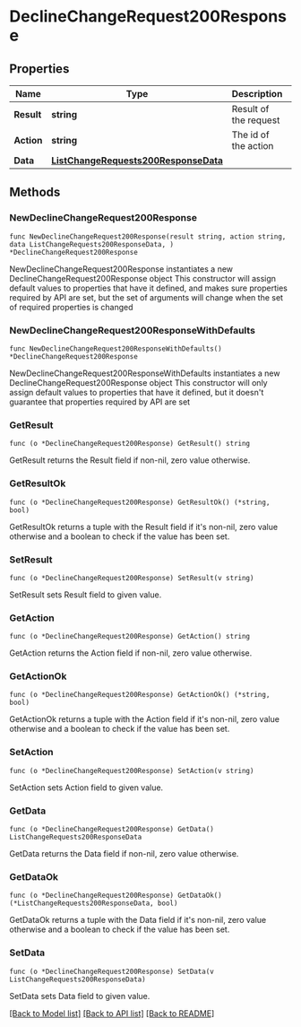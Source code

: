# DeclineChangeRequest200Response

## Properties

Name | Type | Description | Notes
------------ | ------------- | ------------- | -------------
**Result** | **string** | Result of the request | 
**Action** | **string** | The id of the action | 
**Data** | [**ListChangeRequests200ResponseData**](ListChangeRequests200ResponseData.md) |  | 

## Methods

### NewDeclineChangeRequest200Response

`func NewDeclineChangeRequest200Response(result string, action string, data ListChangeRequests200ResponseData, ) *DeclineChangeRequest200Response`

NewDeclineChangeRequest200Response instantiates a new DeclineChangeRequest200Response object
This constructor will assign default values to properties that have it defined,
and makes sure properties required by API are set, but the set of arguments
will change when the set of required properties is changed

### NewDeclineChangeRequest200ResponseWithDefaults

`func NewDeclineChangeRequest200ResponseWithDefaults() *DeclineChangeRequest200Response`

NewDeclineChangeRequest200ResponseWithDefaults instantiates a new DeclineChangeRequest200Response object
This constructor will only assign default values to properties that have it defined,
but it doesn't guarantee that properties required by API are set

### GetResult

`func (o *DeclineChangeRequest200Response) GetResult() string`

GetResult returns the Result field if non-nil, zero value otherwise.

### GetResultOk

`func (o *DeclineChangeRequest200Response) GetResultOk() (*string, bool)`

GetResultOk returns a tuple with the Result field if it's non-nil, zero value otherwise
and a boolean to check if the value has been set.

### SetResult

`func (o *DeclineChangeRequest200Response) SetResult(v string)`

SetResult sets Result field to given value.


### GetAction

`func (o *DeclineChangeRequest200Response) GetAction() string`

GetAction returns the Action field if non-nil, zero value otherwise.

### GetActionOk

`func (o *DeclineChangeRequest200Response) GetActionOk() (*string, bool)`

GetActionOk returns a tuple with the Action field if it's non-nil, zero value otherwise
and a boolean to check if the value has been set.

### SetAction

`func (o *DeclineChangeRequest200Response) SetAction(v string)`

SetAction sets Action field to given value.


### GetData

`func (o *DeclineChangeRequest200Response) GetData() ListChangeRequests200ResponseData`

GetData returns the Data field if non-nil, zero value otherwise.

### GetDataOk

`func (o *DeclineChangeRequest200Response) GetDataOk() (*ListChangeRequests200ResponseData, bool)`

GetDataOk returns a tuple with the Data field if it's non-nil, zero value otherwise
and a boolean to check if the value has been set.

### SetData

`func (o *DeclineChangeRequest200Response) SetData(v ListChangeRequests200ResponseData)`

SetData sets Data field to given value.



[[Back to Model list]](../README.md#documentation-for-models) [[Back to API list]](../README.md#documentation-for-api-endpoints) [[Back to README]](../README.md)


